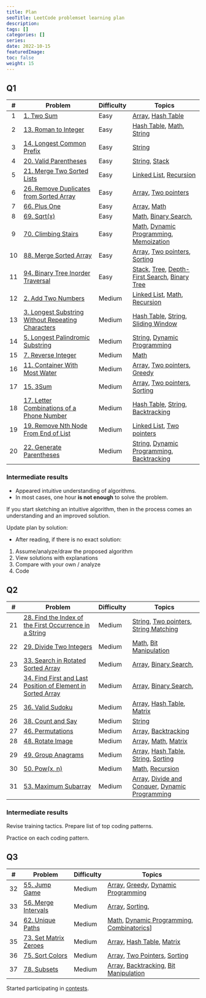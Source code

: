 ```yaml
---
title: Plan
seoTitle: LeetCode problemset learning plan
description:
tags: []
categories: []
series:
date: 2022-10-15
featuredImage:
toc: false
weight: 15
---
```


## Q1

|   #   | Problem                                                                                                                  | Difficulty | Topics                                                                                                                                 |
| :---: | ------------------------------------------------------------------------------------------------------------------------ | ---------- | -------------------------------------------------------------------------------------------------------------------------------------- |
|   1   | [1. Two Sum](../leetcode/easy/1-two-sum)                                                                                 | Easy       | [Array](/en/tags/array), [Hash Table](/en/tags/hash-table)                                                                             |
|   2   | [13. Roman to Integer](../leetcode/easy/13-roman-to-integer)                                                             | Easy       | [Hash Table](/en/tags/hash-table), [Math](/en/tags/math), [String](/en/tags/string)                                                    |
|   3   | [14. Longest Common Prefix](../leetcode/easy/14-longest-common-prefix)                                                   | Easy       | [String](/en/tags/string)                                                                                                              |
|   4   | [20. Valid Parentheses](../leetcode/easy/20-valid-parentheses)                                                           | Easy       | [String](/en/tags/string), [Stack](/en/tags/stack)                                                                                     |
|   5   | [21. Merge Two Sorted Lists](../leetcode/easy/21-merge-two-sorted-lists)                                                 | Easy       | [Linked List](/en/tags/linked-list), [Recursion](/en/tags/recursion)                                                                   |
|   6   | [26. Remove Duplicates from Sorted Array](../leetcode/easy/26-remove-duplicates-from-sorted-array)                       | Easy       | [Array](/en/tags/array), [Two pointers](/en/tags/two-pointers)                                                                         |
|   7   | [66. Plus One](../leetcode/easy/66-plus-one)                                                                             | Easy       | [Array](/en/tags/array), [Math](/en/tags/math)                                                                                         |
|   8   | [69. Sqrt(x)](../leetcode/easy/69-sqrtx)                                                                                 | Easy       | [Math](/en/tags/math), [Binary Search](/en/tags/binary-search),                                                                        |
|   9   | [70. Climbing Stairs](../leetcode/easy/70-climbing-stairs)                                                               | Easy       | [Math](/en/tags/math), [Dynamic Programming](/en/tags/dynamic-programming), [Memoization](/en/tags/memoization)                        |
|  10   | [88. Merge Sorted Array](../leetcode/easy/88-merge-sorted-array)                                                         | Easy       | [Array](/en/tags/array), [Two pointers](/en/tags/two-pointers), [Sorting](/en/tags/sorting)                                            |
|  11   | [94. Binary Tree Inorder Traversal](../leetcode/easy/94-binary-tree-inorder-traversal)                                   | Easy       | [Stack](/en/tags/stack), [Tree](/en/tags/tree), [Depth-First Search](/en/tags/depth-first-search), [Binary Tree](/en/tags/binary-tree) |
|  12   | [2. Add Two Numbers](../leetcode/medium/2-add-two-numbers)                                                               | Medium     | [Linked List](/en/tags/linked-list), [Math](/en/tags/math), [Recursion](/en/tags/recursion)                                            |
|  13   | [3. Longest Substring Without Repeating Characters](../leetcode/medium/3-longest-substring-without-repeating-characters) | Medium     | [Hash Table](/en/tags/hash-table), [String](/en/tags/string), [Sliding Window](/en/tags/sliding-window)                                |
|  14   | [5. Longest Palindromic Substring](../leetcode/medium/5-longest-palindromic-substring)                                   | Medium     | [String](/en/tags/string), [Dynamic Programming](/en/tags/dynamic-programming)                                                         |
|  15   | [7. Reverse Integer](../leetcode/medium/7-reverse-integer)                                                               | Medium     | [Math](/en/tags/math)                                                                                                                  |
|  16   | [11. Container With Most Water](../leetcode/medium/11-container-with-most-water)                                         | Medium     | [Array](/en/tags/array), [Two pointers](/en/tags/two-pointers), [Greedy](/en/tags/greedy)                                              |
|  17   | [15. 3Sum](../leetcode/medium/15-3sum)                                                                                   | Medium     | [Array](/en/tags/array), [Two pointers](/en/tags/two-pointers), [Sorting](/en/tags/sorting)                                            |
|  18   | [17. Letter Combinations of a Phone Number](../leetcode/medium/17-letter-combinations-of-a-phone-number)                 | Medium     | [Hash Table](/en/tags/hash-table), [String](/en/tags/string), [Backtracking](/en/tags/backtracking)                                    |
|  19   | [19. Remove Nth Node From End of List](../leetcode/medium/19-remove-nth-node-from-end-of-list)                           | Medium     | [Linked List](/en/tags/linked-list), [Two pointers](/en/tags/two-pointers)                                                             |
|  20   | [22. Generate Parentheses](../leetcode/medium/22-generate-parentheses)                                                   | Medium     | [String](/en/tags/string), [Dynamic Programming](/en/tags/dynamic-programming), [Backtracking](/en/tags/backtracking)                  |

### Intermediate results

- Appeared intuitive understanding of algorithms.
- In most cases, one hour **is not enough** to solve the problem.

If you start sketching an intuitive algorithm, then in the process comes an understanding and an improved solution.

Update plan by solution:
- After reading, if there is no exact solution:
1. Assume/analyze/draw the proposed algorithm
2. View solutions with explanations
3. Compare with your own / analyze
4. Code

## Q2

|   #   | Problem                                                                                                                                      | Difficulty | Topics                                                                                                                          |
| :---: | -------------------------------------------------------------------------------------------------------------------------------------------- | ---------- | ------------------------------------------------------------------------------------------------------------------------------- |
|  21   | [28. Find the Index of the First Occurrence in a String](../problems/28-find-the-index-of-the-first-occurrence-in-a-string/)                 | Medium     | [String](/en/tags/string), [Two pointers](/en/tags/two-pointers), [String Matching](/en/tags/string-matching)                   |
|  22   | [29. Divide Two Integers](../leetcode/medium/29-divide-two-integers)                                                                         | Medium     | [Math](/en/tags/math), [Bit Manipulation](/en/tags/bit-manipulation)                                                            |
|  23   | [33. Search in Rotated Sorted Array](../leetcode/medium/33-search-in-rotated-sorted-arrays)                                                  | Medium     | [Array](/en/tags/array), [Binary Search](/en/tags/binary-search),                                                               |
|  24   | [34. Find First and Last Position of Element in Sorted Array](../leetcode/medium/34-find-first-and-last-position-of-element-in-sorted-array) | Medium     | [Array](/en/tags/array), [Binary Search](/en/tags/binary-search),                                                               |
|  25   | [36. Valid Sudoku](../leetcode/medium/36-valid-sudoku)                                                                                       | Medium     | [Array](/en/tags/array), [Hash Table](/en/tags/hash-table), [Matrix](/en/tags/matrix)                                           |
|  26   | [38. Count and Say](../leetcode/medium/38-count-and-say)                                                                                     | Medium     | [String](/en/tags/string)                                                                                                       |
|  27   | [46. Permutations](../leetcode/medium/46-permutations)                                                                                       | Medium     | [Array](/en/tags/array), [Backtracking](/en/tags/backtracking)                                                                  |
|  28   | [48. Rotate Image](../leetcode/medium/48-rotate-image)                                                                                       | Medium     | [Array](/en/tags/array), [Math](/en/tags/math), [Matrix](/en/tags/matrix)                                                       |
|  29   | [49. Group Anagrams](../leetcode/medium/49-group-anagrams)                                                                                   | Medium     | [Array](/en/tags/array), [Hash Table](/en/tags/hash-table), [String](/en/tags/string), [Sorting](/en/tags/sorting)              |
|  30   | [50. Pow(x, n)](../leetcode/medium/50)                                                                                                       | Medium     | [Math](/en/tags/math), [Recursion](/en/tags/recursion)                                                                          |
|  31   | [53. Maximum Subarray](../leetcode/medium/53)                                                                                                | Medium     | [Array](/en/tags/array), [Divide and Conquer](/en/tags/divide-and-conquer), [Dynamic Programming](/en/tags/dynamic-programming) |

### Intermediate results

Revise training tactics. Prepare list of top coding patterns. 

Practice on each coding pattern.

## Q3

|   #   | Problem                                        | Difficulty | Topics                                                                                                               |
| :---: | ---------------------------------------------- | ---------- | -------------------------------------------------------------------------------------------------------------------- |
|  32   | [55. Jump Game](../leetcode/medium/55)         | Medium     | [Array](/en/tags/array), [Greedy](/en/tags/greedy), [Dynamic Programming](/en/tags/dynamic-programming)              |
|  33   | [56. Merge Intervals](../leetcode/medium/56)   | Medium     | [Array](/en/tags/array), [Sorting](/en/tags/sorting),                                                                |
|  34   | [62. Unique Paths](../leetcode/medium/62)      | Medium     | [Math](/en/tags/math), [Dynamic Programming](/en/tags/dynamic-programming), [Combinatorics](/en/tags/combinatorics)] |
|  35   | [73. Set Matrix Zeroes](../leetcode/medium/73) | Medium     | [Array](/en/tags/array), [Hash Table](/en/tags/hash-table), [Matrix](/en/tags/matrix)                                |
|  36   | [75. Sort Colors](../leetcode/medium/75)       | Medium     | [Array](/en/tags/array), [Two Pointers](/en/tags/Two-Pointers), [Sorting](/en/tags/Sorting)                          |
|  37   | [78. Subsets](../leetcode/medium/78)           | Medium     | [Array](/en/tags/array), [Backtracking](/en/tags/backtracking),  [Bit Manipulation](/en/tags/bit-manipulation)       |

Started participating in [contests](../codeforces).

